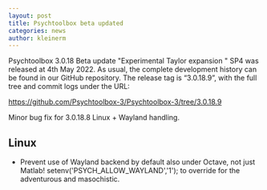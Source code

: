 ```yaml
---
layout: post
title: Psychtoolbox beta updated
categories: news
author: kleinerm
---
```


Psychtoolbox 3.0.18 Beta update "Experimental Taylor expansion " SP4 was released at 4th May 2022.
As usual, the complete development history can be found in our GitHub repository.
The release tag is “3.0.18.9”, with the full tree and commit logs under the URL:

<https://github.com/Psychtoolbox-3/Psychtoolbox-3/tree/3.0.18.9>

Minor bug fix for 3.0.18.8 Linux + Wayland handling.

## Linux


- Prevent use of Wayland backend by default also under Octave, not just Matlab!
  setenv('PSYCH_ALLOW_WAYLAND','1'); to override for the adventurous and masochistic.
